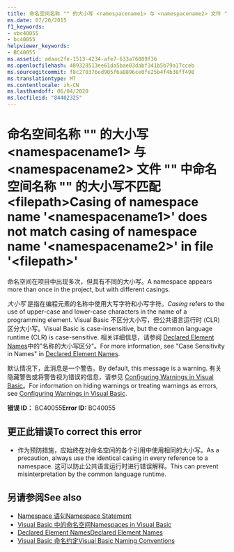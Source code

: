 ```yaml
---
title: 命名空间名称 "" 的大小写 <namespacename1> 与 <namespacename2> 文件 "" 中命名空间名称 "" 的大小写不匹配 <filepath>
ms.date: 07/20/2015
f1_keywords:
- vbc40055
- bc40055
helpviewer_keywords:
- BC40055
ms.assetid: adaac2fe-1513-4234-afe7-633a76089f36
ms.openlocfilehash: 489328513ee61da5bae03dabf341b5b79a17cceb
ms.sourcegitcommit: f8c270376ed905f6a8896ce0fe25b4f4b38ff498
ms.translationtype: MT
ms.contentlocale: zh-CN
ms.lasthandoff: 06/04/2020
ms.locfileid: "84402325"
---
```

# <a name="casing-of-namespace-name-namespacename1-does-not-match-casing-of-namespace-name-namespacename2-in-file-filepath"></a><span data-ttu-id="757c2-102">命名空间名称 "" 的大小写 \<namespacename1> 与 \<namespacename2> 文件 "" 中命名空间名称 "" 的大小写不匹配 \<filepath></span><span class="sxs-lookup"><span data-stu-id="757c2-102">Casing of namespace name '\<namespacename1>' does not match casing of namespace name '\<namespacename2>' in file '\<filepath>'</span></span>
<span data-ttu-id="757c2-103">命名空间在项目中出现多次，但具有不同的大小写。</span><span class="sxs-lookup"><span data-stu-id="757c2-103">A namespace appears more than once in the project, but with different casings.</span></span>  
  
 <span data-ttu-id="757c2-104">*大小写* 是指在编程元素的名称中使用大写字符和小写字符。</span><span class="sxs-lookup"><span data-stu-id="757c2-104">*Casing* refers to the use of upper-case and lower-case characters in the name of a programming element.</span></span> <span data-ttu-id="757c2-105">Visual Basic 不区分大小写，但公共语言运行时 (CLR) 区分大小写。</span><span class="sxs-lookup"><span data-stu-id="757c2-105">Visual Basic is case-insensitive, but the common language runtime (CLR) is case-sensitive.</span></span> <span data-ttu-id="757c2-106">相关详细信息，请参阅 [Declared Element Names](../programming-guide/language-features/declared-elements/declared-element-names.md)中的"名称的大小写区分"。</span><span class="sxs-lookup"><span data-stu-id="757c2-106">For more information, see "Case Sensitivity in Names" in [Declared Element Names](../programming-guide/language-features/declared-elements/declared-element-names.md).</span></span>  
  
 <span data-ttu-id="757c2-107">默认情况下，此消息是一个警告。</span><span class="sxs-lookup"><span data-stu-id="757c2-107">By default, this message is a warning.</span></span> <span data-ttu-id="757c2-108">有关隐藏警告或将警告视为错误的信息，请参见 [Configuring Warnings in Visual Basic](/visualstudio/ide/configuring-warnings-in-visual-basic)。</span><span class="sxs-lookup"><span data-stu-id="757c2-108">For information on hiding warnings or treating warnings as errors, see [Configuring Warnings in Visual Basic](/visualstudio/ide/configuring-warnings-in-visual-basic).</span></span>  
  
 <span data-ttu-id="757c2-109">**错误 ID：** BC40055</span><span class="sxs-lookup"><span data-stu-id="757c2-109">**Error ID:** BC40055</span></span>  
  
## <a name="to-correct-this-error"></a><span data-ttu-id="757c2-110">更正此错误</span><span class="sxs-lookup"><span data-stu-id="757c2-110">To correct this error</span></span>  
  
- <span data-ttu-id="757c2-111">作为预防措施，应始终在对命名空间的各个引用中使用相同的大小写。</span><span class="sxs-lookup"><span data-stu-id="757c2-111">As a precaution, always use the identical casing in every reference to a namespace.</span></span> <span data-ttu-id="757c2-112">这可以防止公共语言运行时进行错误解释。</span><span class="sxs-lookup"><span data-stu-id="757c2-112">This can prevent misinterpretation by the common language runtime.</span></span>  
  
## <a name="see-also"></a><span data-ttu-id="757c2-113">另请参阅</span><span class="sxs-lookup"><span data-stu-id="757c2-113">See also</span></span>

- [<span data-ttu-id="757c2-114">Namespace 语句</span><span class="sxs-lookup"><span data-stu-id="757c2-114">Namespace Statement</span></span>](../language-reference/statements/namespace-statement.md)
- [<span data-ttu-id="757c2-115">Visual Basic 中的命名空间</span><span class="sxs-lookup"><span data-stu-id="757c2-115">Namespaces in Visual Basic</span></span>](../programming-guide/program-structure/namespaces.md)
- [<span data-ttu-id="757c2-116">Declared Element Names</span><span class="sxs-lookup"><span data-stu-id="757c2-116">Declared Element Names</span></span>](../programming-guide/language-features/declared-elements/declared-element-names.md)
- [<span data-ttu-id="757c2-117">Visual Basic 命名约定</span><span class="sxs-lookup"><span data-stu-id="757c2-117">Visual Basic Naming Conventions</span></span>](../programming-guide/program-structure/naming-conventions.md)

